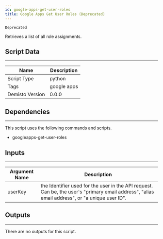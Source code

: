 ```yaml
---
id: google-apps-get-user-roles
title: Google Apps Get User Roles (Deprecated)
---
```


`Deprecated`

Retrieves a list of all role assignments.

## Script Data
---

| **Name** | **Description** |
| --- | --- |
| Script Type | python |
| Tags | google apps |
| Demisto Version | 0.0.0 |

## Dependencies
---
This script uses the following commands and scripts.
* googleapps-get-user-roles

## Inputs
---

| **Argument Name** | **Description** |
| --- | --- |
| userKey | the Identifier used for the user in the API request. Can be, the user's "primary email address", "alias email address", or "a unique user ID". |

## Outputs
---
There are no outputs for this script.
